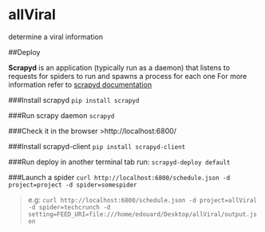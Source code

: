 # allViral
determine a viral information

##Deploy

**Scrapyd** is an application (typically run as a daemon) that listens to requests for spiders to run and spawns a process for each one
For more information refer to [scrapyd documentation](https://scrapyd.readthedocs.io/en/latest/index.html)

###Install scrapyd
`pip install scrapyd`


###Run scrapy daemon
`scrapyd`

###Check it
in the browser >http://localhost:6800/


###Install scrapyd-client
`pip install scrapyd-client`


###Run deploy
in another terminal tab run:
`scrapyd-deploy default`


###Launch a spider
`curl http://localhost:6800/schedule.json -d project=project -d spider=somespider`
>e.g:
`curl http://localhost:6800/schedule.json -d project=allViral -d spider=techcrunch -d setting=FEED_URI=file:///home/edouard/Desktop/allViral/output.json`




